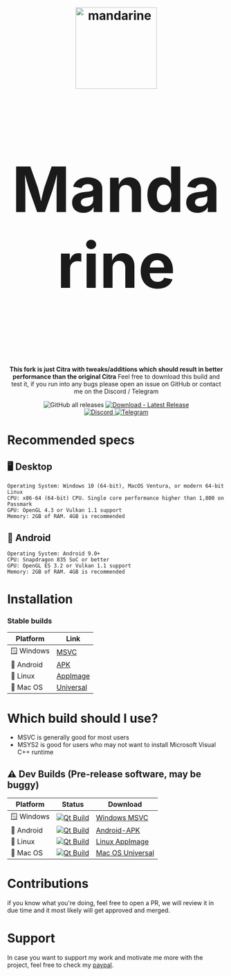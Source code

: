 <h1 align="center">
  <img src="https://github.com/mandarine3ds/mandarine/blob/master/dist/mandarine.svg" alt="mandarine" width="188"/>
</p>
<p align="center" style="font-size:144px;">
  <strong>Mandarine</strong>
</h1>

<p align="center">
  <strong>This fork is just Citra with tweaks/additions which should result in better performance than the original Citra</strong>
  </strong>Feel free to download this build and test it, if you run into any bugs please open an issue on GitHub or contact me on the Discord / Telegram</strong>
</p>

<p align="center">
  <img src="https://img.shields.io/github/downloads/mandarine3ds/mandarine/total" alt="GitHub all releases"/>
  <a href="https://github.com/mandarine3ds/mandarine/releases/latest">
    <img src="https://img.shields.io/badge/Download-Latest_Release-2ea44f?logo=github&logoColor=white" alt="Download - Latest Release"/>
  </a>
  <br>
  <a href="https://discord.gg/8xjMHWEuf6">
    <img src="https://dcbadge.limes.pink/api/server/8xjMHWEuf6" alt="Discord"/>
  </a>
  <a href="https://t.me/mandarine3ds">
    <img src="https://patrolavia.github.io/telegram-badge/chat.png" alt="Telegram"/>
  </a>
</p>

# Recommended specs

## 🖥️ Desktop

```
Operating System: Windows 10 (64-bit), MacOS Ventura, or modern 64-bit Linux
CPU: x86-64 (64-bit) CPU. Single core performance higher than 1,800 on Passmark
GPU: OpenGL 4.3 or Vulkan 1.1 support
Memory: 2GB of RAM. 4GB is recommended
```

## 📱 Android

```
Operating System: Android 9.0+
CPU: Snapdragon 835 SoC or better
GPU: OpenGL ES 3.2 or Vulkan 1.1 support
Memory: 2GB of RAM. 4GB is recommended
```

# Installation

### Stable builds

|Platform|Link|
|--------|--------|
| 🪟 Windows|[MSVC](https://github.com/mandarine3ds/mandarine/releases/latest/download/windows-msvc.zip)|
| 📱 Android|[APK](https://github.com/mandarine3ds/mandarine/releases/latest/download/Android-APK.zip)|
| 🐧 Linux|[AppImage](https://github.com/mandarine3ds/mandarine/releases/latest/download/linux-appimage.zip)|
| 🍎 Mac OS|[Universal](https://github.com/mandarine3ds/mandarine/releases/latest/download/macos-universal.zip)|

# Which build should I use?

- MSVC is generally good for most users
- MSYS2 is good for users who may not want to install Microsoft Visual C++ runtime

## ⚠️ Dev Builds (Pre-release software, may be buggy)

|Platform|Status|Download|
|--------|------------|--------|
| 🪟 Windows|[![Qt Build](https://github.com/mandarine3ds/mandarine/actions/workflows/build.yml/badge.svg)](https://github.com/mandarine3ds/mandarine/actions/workflows/Qt_Build.yml)|[Windows MSVC](https://nightly.link/mandarine3ds/mandarine/workflows/build/master/windows-msvc.zip)|
| 📱 Android|[![Qt Build](https://github.com/mandarine3ds/mandarine/actions/workflows/build.yml/badge.svg)](https://github.com/mandarine3ds/mandarine/actions/workflows/Qt_Build.yml)|[Android-APK](https://nightly.link/mandarine3ds/mandarine/workflows/build/master/android-universal.zip)|
| 🐧 Linux|[![Qt Build](https://github.com/mandarine3ds/mandarine/actions/workflows/build.yml/badge.svg)](https://github.com/mandarine3ds/mandarine/actions/workflows/Qt_Build.yml)|[Linux AppImage](https://nightly.link/mandarine3ds/mandarine/workflows/build/master/linux-appimage.zip)|
| 🍎 Mac OS|[![Qt Build](https://github.com/mandarine3ds/mandarine/actions/workflows/build.yml/badge.svg)](https://github.com/mandarine3ds/mandarine/actions/workflows/Qt_Build.yml)|[Mac OS Universal](https://nightly.link/mandarine3ds/mandarine/workflows/build/master/macos-universal.zip)|

# Contributions

if you know what you're doing, feel free to open a PR, we will review it in due time and it most likely will get approved and merged.

# Support

In case you want to support my work and motivate me more with the project, feel free to check my [paypal](https://paypal.me/TLOZP).
